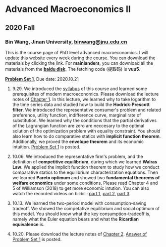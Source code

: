 # Advanced Macroeconomics II
## 2020 Fall
### Bin Wang, Jinan University, binwang@jnu.edu.cn

This is the course page of PhD level advanced macroeconomics. I will update this website every week during the course. You can download the materials by clicking the link. For **mainlanders**, you can download all the materials from the **[baidu disk](https://pan.baidu.com/s/14f3cBrECsJonpOJlfrmVRA)**. The fetching code (提取码) is **vuu5**.

**[Problem Set 1](https://github.com/binwangwork/phdmacro/blob/gh/PS1.pdf)**, Due date: 2020.10.21

1. 9.29. We introduced the [syllabus](https://github.com/binwangwork/phdmacro/blob/gh/syllabus.pdf) of this course and learned some prerequisites of modern macroeconomics. Please download the lecture notes of [Chapter 1](https://github.com/binwangwork/phdmacro/blob/gh/chapter%201.pdf). In this lecture, we learned why to take logarithm to the time series data and studied how to build the **Hodrick-Prescott filter**. We introduced the representative consumer's problem and related preference, utility function, indifference curve, marginal rate of substitution. We learned why the conditions that the partial derivatives of the Lagrangian function are zero are neccesary to the optimal solution of the optimization problem with equality constraint. You should also learn how to do comparative statics with **implicit function theorem**. Additionally, we proved the **envelope theorem** and its economic intuition. [Problem Set 1](https://github.com/binwangwork/phdmacro/blob/gh/PS1.pdf) is posted.

2. 10.06. We introduced the representative firm's problem, and the definition of **competitive equilibrium**, during which we learned **Walras Law**. We applied the implicit function theorem to study how we conduct comparative statics to the equilibrium characterization equations. Then we learned **Pareto optimum** and showed two **fundamental theorems of welfare economics** under some conditions. Please read Chapter 4 and 5 of Williamson (2018) to get more economic intution. You can also watch the recorded videos on bilibili: [part 1](https://www.bilibili.com/video/BV1q54y117Rx), [part 2](https://www.bilibili.com/video/BV1ky4y1k7eq), [part 3](https://www.bilibili.com/video/BV1vi4y1E7E2).

3. 10.13. We learned the two-period model with consumption-saving tradeoff. We showed the competative equilibrium and social optimum of this model. You should know what the key consumption-tradeoff is, namely what the Euler equation bears and what the **Ricardian equivalence** is.

4. 10.20. Please download the lecture notes of [Chapter 2](https://github.com/binwangwork/phdmacro/blob/gh/chapter%202.pdf). [Answer of Problem Set 1](https://github.com/binwangwork/phdmacro/blob/gh/PS1%20answer.pdf) is posted.

